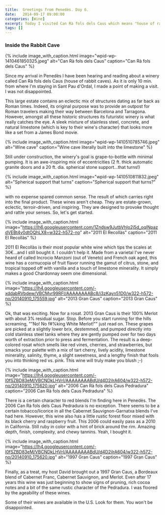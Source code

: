 ```yaml
---
title:  Greetings from Penedès. Day 6.
date:   2014-09-17 09:00:00
categories: [Wine]
excerpt: Today I visited Can Rà fols dels Caus which means "house of rabbit caves." Indeed, such an amazing place it actually felt a bit like Alice in Wonderland.
tags: []
---
```


### Inside the Rabbit Cave

{% include image_with_caption.html image="wpid-wp-1410461850325.jpeg" alt="Can Rà fols dels Caus" caption="Can Rà fols dels Caus" %}

Since my arrival in Penedès I have been hearing and reading about a winery called Can Rà fols dels Caus (house of rabbit caves). As it is only 10 min. from where I'm staying in Sant Pau d'Ordal, I made a point of making a visit. I was not disappointed.

This large estate contains an eclectic mix of structures dating as far back as Roman times. Indeed, its original purpose was to provide an outpost for Roman travelers making their way between Barcelona and Tarragona. However, amongst all these historic structures its futuristic winery is what really catches the eye. A sleek mixture of stainless steel, concrete, and natural limestone (which is key to their wine's character) that looks more like a set from a James Bond movie.

{% include image_with_caption.html image="wpid-wp-1410510785746.jpeg" alt="Wine cave" caption="Wine cave literally built into the limestone" %}

Still under construction, the winery's goal is grape-to-bottle with minimal pumping. It is an awe-inspiring mix of eccentricities (2 ft. thick automatic granite doors and a 20 ft. dia. spherical stone support...that turns!)

{% include image_with_caption.html image="wpid-wp-1410510811832.jpeg" alt="Spherical support that turns" caption="Spherical support that turns?" %}

with no expense spared common sense. The result of which carries right into the final product. These wines aren't cheap. They are estate-grown, eclectic, terroir-driven, and inspiring. They are designed to provoke thought and rattle your senses. So, let's get started.

{% include image_with_caption.html image="https://lh6.googleusercontent.com/1Zndsw9JutbVhIo2j5d_oqlNpazdVEBt4v0dtOQhLX8=w322-h572-no" alt="2011 El Recollà­s" caption="2011 El Recollà­s" %}

2011 El Recollà­s is their most popular white wine which tips the scales at 30€...and I still bought it. I couldn't help it. Made from a varietal I've never heard of called Incrocio Manzoni (out of Veneto) and French oak aged, this wine has a cornucopia of fruit flavor running the gamut of citrus, stone, and tropical topped off with vanilla and a touch of limestone minerality. It simply makes a good Chardonnay seem one dimensional.

{% include image_with_caption.html image="https://lh4.googleusercontent.com/-xddabRVbdew/VBCMvr99RFI/AAAAAAAABc8/i3zKayn51D0/w322-h572-no/20140910_175559.jpg" alt="2013 Gran Caus" caption="2013 Gran Caus" %}

Ok, that was exciting. Now for a rosat. 2013 Gran Caus is their 100% Merlot with about 3% residual sugar. Stop. Before you start running for the hills screaming, ""No! No f#%king White Merlot!"" just read on. These grapes are picked at a slightly lower brix, destemmed, and pumped directly into cold stainless steel tanks where they are gently pumped over for two days worth of extraction prior to press and fermentation. The result is a deep-colored rosat which smells like red vines, cherries, and strawberries, but smacks your palette with a mix of tart cherry, lively acidity, limestone minerality, salinity, thyme, a slight sweetness, and a lengthy finish that fools you into thinking red vs. pink. This wine will truly make you blush ;-)

{% include image_with_caption.html image="https://lh4.googleusercontent.com/-l0fSZBD83eM/VBCNDkLHVrI/AAAAAAAABdU/d4D2ilrA604/w322-h572-no/20140910_175620.jpg" alt="2006 Can Rà fols dels Caus Pedradura" caption="2006 Can Rà fols dels Caus Pedradura" %}

There is a certain character to red blends I'm finding here in Penedès. The 2006 Can Rà fols dels Caus Pedradura is no exception. There seems to be a certain tobacco/licorice in all the Cabernet Sauvignon-Garnatxa blends I've had here. However, this wine also has a little rustic forest floor mixed with its black cherry and raspberry fruit. This 2006 could easily pass as a 2010 in California. Still ruby in color with a hint of brick around the rim. Amazing depth, finish, complexity, and chewy tannins. Yeah, I bought it.

{% include image_with_caption.html image="https://lh4.googleusercontent.com/-l0fSZBD83eM/VBCNDkLHVrI/AAAAAAAABdU/d4D2ilrA604/w322-h572-no/20140910_175620.jpg" alt="1997 Gran Caus" caption="1997 Gran Caus" %}

Finally, as a treat, my host David brought out a 1997 Gran Caus, a Bordeaux blend of Cabernet Franc, Cabernet Sauvignon, and Merlot. Even after 17 years this wine was just beginning to show signs of pruning, rich cocoa notes and a bit of the same rustic character of the Pedradura. I was floored by the ageability of these wines.

Some of their wines are available in the U.S. Look for them. You won't be disappointed.

